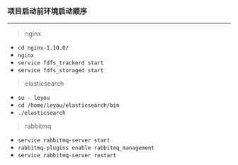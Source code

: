 ### 项目启动前环境启动顺序

------

> nginx

- `cd nginx-1.10.0/`
- `nginx`
- `service fdfs_trackerd start`
- `service fdfs_storaged start`

> elasticsearch
- `su - leyou`
- `cd /home/leyou/elasticsearch/bin`
- `./elasticsearch`

> rabbitmq
- `service rabbitmq-server start`
- `rabbitmq-plugins enable rabbitmq_management`
- `service rabbitmq-server restart`

